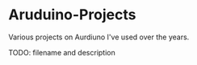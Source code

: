 # Aruduino-Projects

Various projects on Aurdiuno I've used over the years.

TODO: filename and description
